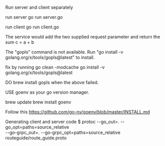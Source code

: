 Run server and client separately

run server
 go run server.go

run client
 go run client.go

The service would add the two supplied request parameter and return the sum
c = a + b


The "gopls" command is not available. Run "go install -v golang.org/x/tools/gopls@latest" to install.

fix by running
go clean -modcache
go install -v golang.org/x/tools/gopls@latest

DO brew install gopls when the above failed.

USE goenv as your go version manager.

brew update
brew install goenv

Follow this https://github.com/go-nv/goenv/blob/master/INSTALL.md


Generating client and server code
$ protoc --go_out=. --go_opt=paths=source_relative \
    --go-grpc_out=. --go-grpc_opt=paths=source_relative \
    routeguide/route_guide.proto